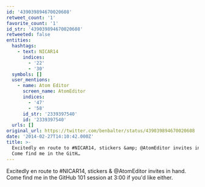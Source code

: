 ```yaml
---
id: '439039894670020608'
retweet_count: '1'
favorite_count: '1'
id_str: '439039894670020608'
retweeted: false
entities:
  hashtags:
    - text: NICAR14
      indices:
        - '22'
        - '30'
  symbols: []
  user_mentions:
    - name: Atom Editor
      screen_name: AtomEditor
      indices:
        - '47'
        - '58'
      id_str: '2339397540'
      id: '2339397540'
  urls: []
original_url: https://twitter.com/benbalter/status/439039894670020608
date: '2014-02-27T14:10:42.000Z'
title: >-
  Excitedly en route to #NICAR14, stickers &amp; @AtomEditor invites in hand.
  Come find me in the GitH…
---
```


Excitedly en route to #NICAR14, stickers &amp; @AtomEditor invites in hand. Come find me in the GitHub 101 session at 3:00 if you'd like either.